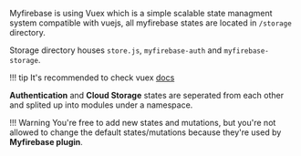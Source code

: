 Myfirebase is using Vuex which is a simple scalable state managment system compatible with vuejs, all myfirebase states are located in `/storage` directory.

Storage directory houses `store.js`, `myfirebase-auth` and `myfirebase-storage`.

!!! tip
    It's recommended to check vuex [docs](https://vuex.vuejs.org)

**Authentication** and **Cloud Storage** states are seperated from each other and splited up into modules under a namespace.

!!! Warning
    You're free to add new states and mutations, but you're not allowed to change the default states/mutations because they're used by **Myfirebase plugin**.


